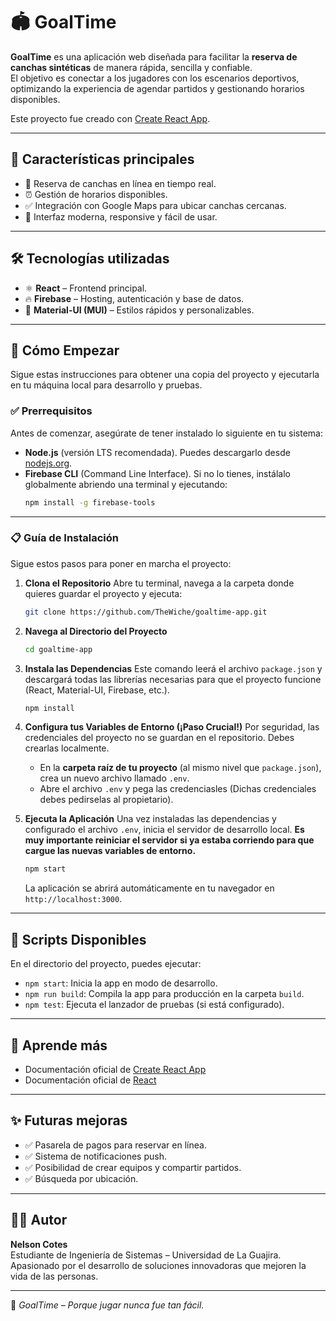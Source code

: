 # 🏟️ GoalTime

**GoalTime** es una aplicación web diseñada para facilitar la **reserva de canchas sintéticas** de manera rápida, sencilla y confiable.  
El objetivo es conectar a los jugadores con los escenarios deportivos, optimizando la experiencia de agendar partidos y gestionando horarios disponibles.

Este proyecto fue creado con [Create React App](https://github.com/facebook/create-react-app).

---

## 🚀 Características principales

- 📅 Reserva de canchas en línea en tiempo real.  
- ⏰ Gestión de horarios disponibles.   
- ✅ Integración con Google Maps para ubicar canchas cercanas.  
- 📱 Interfaz moderna, responsive y fácil de usar.  


---

## 🛠️ Tecnologías utilizadas

- ⚛️ **React** – Frontend principal.  
- 🔥 **Firebase** – Hosting, autenticación y base de datos.  
- 🎨 **Material-UI (MUI)** – Estilos rápidos y personalizables.  

---

## 🚀 Cómo Empezar

Sigue estas instrucciones para obtener una copia del proyecto y ejecutarla en tu máquina local para desarrollo y pruebas.

### ✅ Prerrequisitos

Antes de comenzar, asegúrate de tener instalado lo siguiente en tu sistema:

* **Node.js** (versión LTS recomendada). Puedes descargarlo desde [nodejs.org](https://nodejs.org/).
* **Firebase CLI** (Command Line Interface). Si no lo tienes, instálalo globalmente abriendo una terminal y ejecutando:
    ```sh
    npm install -g firebase-tools
    ```

---

### 📋 Guía de Instalación

Sigue estos pasos para poner en marcha el proyecto:

1.  **Clona el Repositorio**
    Abre tu terminal, navega a la carpeta donde quieres guardar el proyecto y ejecuta:
    ```sh
    git clone https://github.com/TheWiche/goaltime-app.git
    ```
    
2.  **Navega al Directorio del Proyecto**
    ```sh
    cd goaltime-app
    ```

3.  **Instala las Dependencias**
    Este comando leerá el archivo `package.json` y descargará todas las librerías necesarias para que el proyecto funcione (React, Material-UI, Firebase, etc.).
    ```sh
    npm install
    ```

4.  **Configura tus Variables de Entorno (¡Paso Crucial!)**
    Por seguridad, las credenciales del proyecto no se guardan en el repositorio. Debes crearlas localmente.

    * En la **carpeta raíz de tu proyecto** (al mismo nivel que `package.json`), crea un nuevo archivo llamado `.env`.
    * Abre el archivo `.env` y pega las credenciasles (Dichas credenciales debes pedirselas al propietario).

5.  **Ejecuta la Aplicación**
    Una vez instaladas las dependencias y configurado el archivo `.env`, inicia el servidor de desarrollo local. **Es muy importante reiniciar el servidor si ya estaba corriendo para que cargue las nuevas variables de entorno.**
    ```sh
    npm start
    ```
    La aplicación se abrirá automáticamente en tu navegador en `http://localhost:3000`.

---

## 🔧 Scripts Disponibles

En el directorio del proyecto, puedes ejecutar:

* `npm start`: Inicia la app en modo de desarrollo.
* `npm run build`: Compila la app para producción en la carpeta `build`.
* `npm test`: Ejecuta el lanzador de pruebas (si está configurado).

---

## 📖 Aprende más

- Documentación oficial de [Create React App](https://facebook.github.io/create-react-app/docs/getting-started)  
- Documentación oficial de [React](https://reactjs.org/)  

---

## ✨ Futuras mejoras

- ✅ Pasarela de pagos para reservar en línea.  
- ✅ Sistema de notificaciones push.  
- ✅ Posibilidad de crear equipos y compartir partidos. 
- ✅ Búsqueda por ubicación.  

---

## 👨‍💻 Autor

**Nelson Cotes**  
Estudiante de Ingeniería de Sistemas – Universidad de La Guajira.  
Apasionado por el desarrollo de soluciones innovadoras que mejoren la vida de las personas.  

---

📌 *GoalTime – Porque jugar nunca fue tan fácil.*
